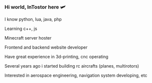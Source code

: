 ### Hi world, InTostor here 🛩

I know python, lua, java, php

Learning c++, js

Minecraft server hoster

Frontend and backend website developer

Have great experience in 3d-printing, cnc operating

Several years ago i started building rc aircrafts (planes, multirotors)

Interested in aerospace engineering, navigation system developing, etc
